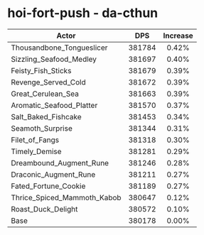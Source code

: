 # hoi-fort-push - da-cthun
| Actor | DPS | Increase |
|---|:---:|:---:|
|Thousandbone_Tongueslicer|381784|0.42%|
|Sizzling_Seafood_Medley|381697|0.40%|
|Feisty_Fish_Sticks|381679|0.39%|
|Revenge_Served_Cold|381672|0.39%|
|Great_Cerulean_Sea|381663|0.39%|
|Aromatic_Seafood_Platter|381570|0.37%|
|Salt_Baked_Fishcake|381453|0.34%|
|Seamoth_Surprise|381344|0.31%|
|Filet_of_Fangs|381318|0.30%|
|Timely_Demise|381281|0.29%|
|Dreambound_Augment_Rune|381246|0.28%|
|Draconic_Augment_Rune|381211|0.27%|
|Fated_Fortune_Cookie|381189|0.27%|
|Thrice_Spiced_Mammoth_Kabob|380647|0.12%|
|Roast_Duck_Delight|380572|0.10%|
|Base|380178|0.00%|
